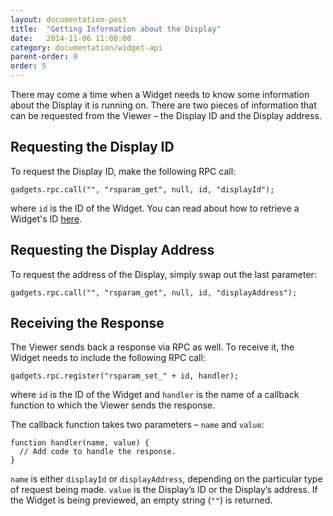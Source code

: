 ```yaml
---
layout: documentation-post
title:  "Getting Information about the Display"
date:   2014-11-06 11:08:00
category: documentation/widget-api
parent-order: 0
order: 5
---
```


There may come a time when a Widget needs to know some information about the Display it is running on. There are two pieces of information that can be requested from the Viewer – the Display ID and the Display address.

## Requesting the Display ID
To request the Display ID, make the following RPC call:

```
gadgets.rpc.call("", "rsparam_get", null, id, "displayId");
```

where `id` is the ID of the Widget. You can read about how to retrieve a Widget's ID [here]({{site.absoluteurl}}documentation/widget-api/widget-parameters).

## Requesting the Display Address
To request the address of the Display, simply swap out the last parameter:

```
gadgets.rpc.call("", "rsparam_get", null, id, "displayAddress");
```

## Receiving the Response
The Viewer sends back a response via RPC as well. To receive it, the Widget needs to include the following RPC call:

```
gadgets.rpc.register("rsparam_set_" + id, handler);
```

where `id` is the ID of the Widget and `handler` is the name of a callback function to which the Viewer sends the response.

The callback function takes two parameters – `name` and `value`:

```
function handler(name, value) {
  // Add code to handle the response.
}
```

`name` is either `displayId` or `displayAddress`, depending on the particular type of request being made. `value` is the Display’s ID or the Display’s address. If the Widget is being previewed, an empty string (`""`) is returned.
